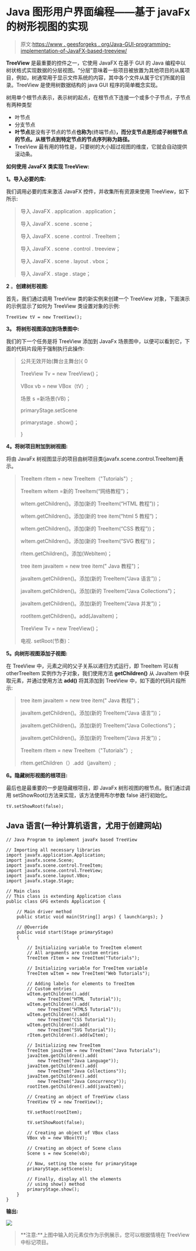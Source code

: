 # Java 图形用户界面编程——基于 javaFx 的树形视图的实现

> 原文:[https://www . geesforgeks . org/Java-GUI-programming-implementation-of-JavaFX-based-treeview/](https://www.geeksforgeeks.org/java-gui-programming-implementation-of-javafx-based-treeview/)

**TreeView** 是最重要的控件之一，它使用 JavaFX 在基于 GUI 的 Java 编程中以树状格式实现数据的分层视图。“分层”意味着一些项目被放置为其他项目的从属项目，例如，树通常用于显示文件系统的内容，其中各个文件从属于它们所属的目录。TreeView 是使用树数据结构的 java GUI 程序的简单概念实现。

树用单个根节点表示，表示树的起点，在根节点下连接一个或多个子节点，子节点有两种类型

*   叶节点
*   分支节点
*   **叶节点**是没有子节点的节点**也称为**(终端节点)**，而分支节点是形成子树根节点的节点。从根节点到特定节点的节点序列称为路径。**
*   TreeView 最有用的特性是，只要树的大小超过视图的维度，它就会自动提供滚动条。

**如何使用 JavaFX 类实现 TreeView:**

**1。导入必要的库:**

我们调用必要的库来激活 JavaFX 控件，并收集所有资源来使用 TreeView，如下所示:

> 导入 JavaFX . application . application；
> 
> 导入 JavaFX . scene . scene；
> 
> 导入 JavaFX . scene . control . TreeItem；
> 
> 导入 JavaFX . scene . control . treeview；
> 
> 导入 JavaFX . scene . layout . vbox；
> 
> 导入 JavaFX . stage . stage；

**2** 。**创建树形视图:**

首先，我们通过调用 TreeView 类的新实例来创建一个 TreeView 对象，下面演示的示例显示了如何为 TreeView 类设置对象的示例:

```
TreeView tV = new TreeView();  
```

**3。** **将树形视图添加到场景图中:**

我们的下一个任务是将 TreeView 添加到 JavaFx 场景图中，以便可以看到它，下面的代码片段用于强制执行此操作:

> 公共无效开始(舞台主舞台){ 0
> 
> TreeView Tv = new TreeView()；
> 
> VBox vb = new VBox（tV）;
> 
> 场景 s =新场景(VB)；
> 
> primaryStage.setScene
> 
> primarystage . show()；
> 
> }

**4。将树项目附加到树视图:**

将由 JavaFx 树视图显示的项目由树项目类(javafx.scene.control.TreeItem)表示。

> TreeItem rItem = new TreeItem（"Tutorials"）;
> 
> TreeItem wItem =新的 TreeItem(“网络教程”)；
> 
> wItem.getChildren()。添加(新的 TreeItem(“HTML 教程”))；
> 
> wItem.getChildren()。添加(新的 tree item(“html 5 教程”)；
> 
> wItem.getChildren()。添加(新的 TreeItem(“CSS 教程”))；
> 
> wItem.getChildren()。添加(新的 TreeItem(“SVG 教程”))；
> 
> rItem.getChildren()。添加(WebItem)；
> 
> tree item javaitem = new tree item(" Java 教程")；
> 
> javaItem.getChildren()。添加(新的 TreeItem(“Java 语言”))；
> 
> javaItem.getChildren()。添加(新的 TreeItem(“Java Collections”)；
> 
> javaItem.getChildren()。添加(新的 TreeItem(“Java 并发”))；
> 
> rootItem.getChildren()。add(JavaItem)；
> 
> TreeView Tv = new TreeView()；
> 
> 电视. setRoot(节奏)：

**5。向树形视图添加子视图:**

在 TreeView 中，元素之间的父子关系以递归方式运行，即 TreeItem 可以有 otherTreeItem 实例作为子对象，我们使用方法 **getChildren()** 从 JavaItem 中获取元素，并通过使用方法 **add()** 将其添加到 TreeView 中，如下面的代码片段所示:

> tree item javaitem = new tree item(" Java 教程")；
> 
> javaItem.getChildren()。添加(新的 TreeItem(“Java 语言”))；
> 
> javaItem.getChildren()。添加(新的 TreeItem(“Java Collections”)；
> 
> javaItem.getChildren()。添加(新的 TreeItem(“Java 并发”))；
> 
> TreeItem rItem = new TreeItem（"Tutorials"）;
> 
> rItem.getChildren（）.add（javaItem）;

**6。隐藏树形视图的根项目:**

最后也是最重要的一步是隐藏根项目，即 JavaFx 树形视图的根节点。我们通过调用 setShowRoot()方法来实现，该方法使用布尔参数 false 进行初始化。

```
tV.setShowRoot(false);
```

## Java 语言(一种计算机语言，尤用于创建网站)

```
// Java Program to implement javaFx based TreeView

// Importing all necessary libraries
import javafx.application.Application;
import javafx.scene.Scene;
import javafx.scene.control.TreeItem;
import javafx.scene.control.TreeView;
import javafx.scene.layout.VBox;
import javafx.stage.Stage;

// Main class
// This class is extending Application class
public class GFG extends Application {

    // Main driver method
    public static void main(String[] args) { launch(args); }

    // @Override
    public void start(Stage primaryStage)
    {

        // Initializing variable to TreeItem element
        // All arguments are custom entries
        TreeItem rItem = new TreeItem("Tutorials");

        // Initializing variable for TreeItem variable
        TreeItem wItem = new TreeItem("Web Tutorials");

        // Adding labels for elements to TreeItem
        // Custom entries
        wItem.getChildren().add(
            new TreeItem("HTML  Tutorial"));
        wItem.getChildren().add(
            new TreeItem("HTML5 Tutorial"));
        wItem.getChildren().add(
            new TreeItem("CSS Tutorial"));
        wItem.getChildren().add(
            new TreeItem("SVG Tutorial"));
        rItem.getChildren().add(wItem);

        // Initializing new TreeItem
        TreeItem javaItem = new TreeItem("Java Tutorials");
        javaItem.getChildren().add(
            new TreeItem("Java Language"));
        javaItem.getChildren().add(
            new TreeItem("Java Collections"));
        javaItem.getChildren().add(
            new TreeItem("Java Concurrency"));
        rootItem.getChildren().add(javaItem);

        // Creating an object of TreeView class
        TreeView tV = new TreeView();

        tV.setRoot(rootItem);

        tV.setShowRoot(false);

        // Creating an object of VBox class
        VBox vb = new VBox(tV);

        // Creating an object of Scene class
        Scene s = new Scene(vb);

        // Now, setting the scene for primaryStage
        primaryStage.setScene(s);

        // Finally, display all the elements
        // using show() method
        primaryStage.show();
    }
}
```

**输出:**

![](img/06d6cb59f7b3a96d578e227129772a56.png)

> **注意:**上图中输入的元素仅作为示例展示，您可以根据情境在 TreeView 中标记项目。
